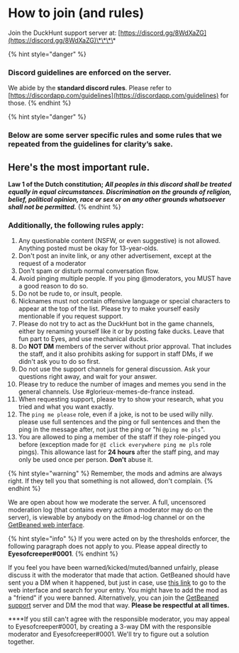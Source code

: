 # How to join \(and rules\)

Join the DuckHunt support server at: [https://discord.gg/8WdXaZG](https://discord.gg/8WdXaZG)\*\*\*\*

{% hint style="danger" %}
### **Discord guidelines are enforced on the server.**

We abide by the **standard discord rules**. Please refer to [https://discordapp.com/guidelines](https://discordapp.com/guidelines) for those.
{% endhint %}

{% hint style="danger" %}
### **Below are some server specific rules and some rules that we repeated from the guidelines for clarity’s sake.**

## Here's the most important rule.

**Law 1 of the Dutch constitution;** _**All peoples in this discord shall be treated equally in equal circumstances. Discrimination on the grounds of religion, belief, political opinion, race or sex or on any other grounds whatsoever shall not be permitted.**_
{% endhint %}

### **Additionally, the following rules apply:**

1. Any questionable content \(NSFW, or even suggestive\) is not allowed. Anything posted must be okay for 13-year-olds.
2. Don't post an invite link, or any other advertisement, except at the request of a moderator
3. Don't spam or disturb normal conversation flow.
4. Avoid pinging multiple people. If you ping @moderators, you MUST have a good reason to do so.
5. Do not be rude to, or insult, people.
6. Nicknames must not contain offensive language or special characters to appear at the top of the list. Please try to make yourself easily mentionable if you request support.
7. Please do not try to act as the DuckHunt bot in the game channels, either by renaming yourself like it or by posting fake ducks. Leave that fun part to Eyes, and use mechanical ducks.
8. Do **NOT DM** members of the server without prior approval. That includes the staff, and it also prohibits asking for support in staff DMs, if we didn't ask you to do so first.
9. Do not use the support channels for general discussion. Ask your questions right away, and wait for your answer.
10. Please try to reduce the number of images and memes you send in the general channels. Use \#glorieux-memes-de-france instead.
11. When requesting support, please try to show your research, what you tried and what you want exactly.
12. The `ping me please` role, even if a joke, is not to be used willy nilly. please use full sentences and the ping or full sentences and then the ping in the message after, not just the ping or "hi `@ping me pls`".
13.  You are allowed to ping a member of the staff if they role-pinged you before \(exception made for `@I click everywhere ping me pls` role pings\). This allowance last for **24 hours** after the staff ping, and may only be used once per person. **Don't** abuse it.



{% hint style="warning" %}
Remember, the mods and admins are always right. If they tell you that something is not allowed, don't complain.
{% endhint %}

We are open about how we moderate the server. A full, uncensored moderation log \(that contains every action a moderator may do on the server\), is viewable by anybody on the \#mod-log channel or on the [GetBeaned web interface](https://getbeaned.me/guilds/195260081036591104).

{% hint style="info" %}
If you were acted on by the thresholds enforcer, the following paragraph does not apply to you. Please appeal directly to **Eyesofcreeper\#0001**.
{% endhint %}

If you feel you have been warned/kicked/muted/banned unfairly, please discuss it with the moderator that made that action. GetBeaned should have sent you a DM when it happened, but just in case, use [this link](https://getbeaned.me/guilds/195260081036591104) to go to the web interface and search for your entry. You might have to add the mod as a "friend" if you were banned. Alternatively, you can join the [GetBeaned support](https://discord.gg/gT5pdgP) server and DM the mod that way. **Please be respectful at all times.**

  
****If you still can't agree with the responsible moderator, you may appeal to Eyesofcreeper\#0001, by creating a 3-way DM with the responsible moderator and Eyesofcreeper\#0001. We'll try to figure out a solution together.

